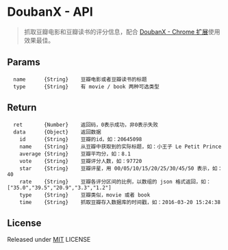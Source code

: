 # DoubanX - API
> 抓取豆瓣电影和豆瓣读书的评分信息，配合 [DoubanX - Chrome 扩展](https://github.com/wange1228/DoubanX_crx)使用效果最佳。

## Params
```
  name      {String}    豆瓣电影或者豆瓣读书的标题  
  type      {String}    有 movie / book 两种可选类型  
```

## Return
```
  ret       {Number}    返回码，0表示成功，非0表示失败  
  data      {Object}    返回数据  
    id      {String}    豆瓣的id，如：20645098  
    name    {String}    从豆瓣中获取到的实际标题，如：小王子 Le Petit Prince  
    average {String}    豆瓣平均分，如：8.1  
    vote    {String}    豆瓣评分人数，如：97720  
    star    {String}    豆瓣评星，用 00/05/10/15/20/25/30/45/50 表示，如：40  
    rate    {String}    豆瓣各评分区间的比例，以数组的 json 格式返回，如：["35.0","39.5","20.9","3.3","1.2"]  
    type    {String}    豆瓣类似，movie 或者 book  
    time    {String}    抓取豆瓣存入数据库的时间戳，如：2016-03-20 15:24:38
```

## License
Released under [MIT](http://rem.mit-license.org/)  LICENSE
